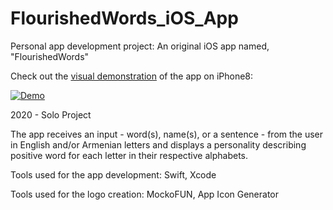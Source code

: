 # FlourishedWords_iOS_App
Personal app development project: An original iOS app named, "FlourishedWords"

Check out the [visual demonstration](https://youtu.be/E5X5VPT92dY) of the app on iPhone8:

[![Demo](https://img.youtube.com/vi/E5X5VPT92dY/0.jpg)](https://www.youtube.com/watch?v=E5X5VPT92dY)


2020 - Solo Project

The app receives an input - word(s), name(s), or a sentence - from the user in English and/or Armenian letters and displays a personality describing positive word for each letter in their respective alphabets.

Tools used for the app development: Swift, Xcode

Tools used for the logo creation: MockoFUN, App Icon Generator

